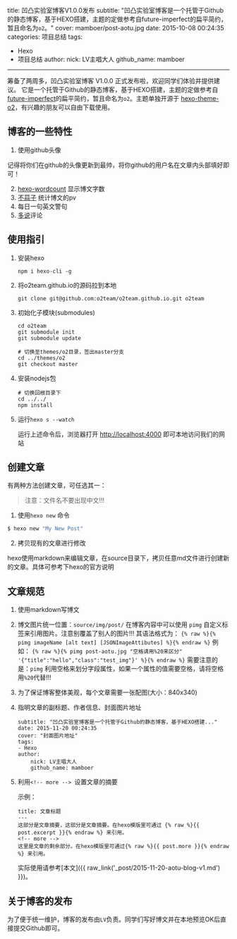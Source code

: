 title: 凹凸实验室博客V1.0.0发布
subtitle: "凹凸实验室博客是一个托管于Github的静态博客，基于HEXO搭建，主题的定做参考自future-imperfect的扁平简约，暂且命名为`o2`。"
cover: mamboer/post-aotu.jpg
date: 2015-10-08 00:24:35
categories: 项目总结
tags:
  - Hexo
  - 项目总结
author:
    nick: LV主唱大人
    github_name: mamboer
---

筹备了两周多，凹凸实验室博客 V1.0.0 正式发布啦，欢迎同学们体验并提供建议。
它是一个托管于Github的静态博客，基于HEXO搭建，主题的定做参考自[future-imperfect](http://html5up.net/future-imperfect)的扁平简约，暂且命名为`o2`。主题单独开源于 [hexo-theme-o2](o2team/hexo-theme-o2)，有兴趣的朋友可以自由下载使用。

<!-- more -->

## 博客的一些特性

1. 使用github头像
  
  记得将你们在github的头像更新到最帅，将你github的用户名在文章内头部填好即可！

2. [hexo-wordcount](https://npmjs.org/package/hexo-wordcount) 显示博文字数
3. [不蒜子](http://ibruce.info/2015/04/04/busuanzi/) 统计博文的pv
4. 每日一句英文警句
5. [多说](http://duoshuo.com)评论

## 使用指引

1. 安装hexo

    ```
    npm i hexo-cli -g
    ```

2. 将o2team.github.io的源码拉到本地

    ```
    git clone git@github.com:o2team/o2team.github.io.git o2team
    ```

3. 初始化子模块(submodules)

    ```
    cd o2team
    git submodule init
    git submodule update
    
    # 切换至themes/o2目录，签出master分支
    cd ../themes/o2
    git checkout master
    ```

4. 安装nodejs包

    ```
    # 切换回根目录下
    cd ../../
    npm install
    ```

5. 运行`hexo s --watch`

    运行上述命令后，浏览器打开 [http://localhost:4000](http://localhost:4000) 即可本地访问我们的网站
    
## 创建文章

有两种方法创建文章，可任选其一：

> 注意：文件名不要出现中文!!!

1. 使用`hexo new` 命令
  
  ``` bash
  $ hexo new "My New Post"
  ```

2. 拷贝现有的文章进行修改
  
  hexo使用markdown来编辑文章，在source目录下，拷贝任意md文件进行创建新的文章。具体可参考下hexo的官方说明

## 文章规范

1. 使用markdown写博文 
2. 博文图片统一位置：`source/img/post/`
    在博客内容中可以使用 `pimg` 自定义标签来引用图片。注意别覆盖了别人的图片!!!
    其语法格式为：
    `{% raw %}{% pimg imageName [alt text] [JSONImageAttibutes] %}{% endraw %}`
    例如： 
    `{% raw %}{% pimg post-aotu.jpg "空格请用%20来区分" '{"title":"hello","class":"test_img"}' %}{% endraw %}`
    需要注意的是：`pimg` 利用空格来划分字段属性，如果一个属性的值需要空格，请将空格用`%20`代替!!!    

3. 为了保证博客整体美观，每个文章需要一张配图(大小：840x340)
4. 指明文章的副标题、作者信息、封面图片地址

    ```
    subtitle: "凹凸实验室博客是一个托管于Github的静态博客，基于HEXO搭建..."
    date: 2015-11-20 00:24:35
    cover: "封面图片地址"
    tags:
    - Hexo
    author:
        nick: LV主唱大人
        github_name: mamboer

    ```
5. 利用`<!-- more --> `设置文章的摘要

    示例：
    ```
	title: 文章标题
	---
	这部分是文章摘要，这部分是文章摘要。在hexo模版里可通过 {% raw %}{{ post.excerpt }}{% endraw %} 来引用。
	<!-- more --> 
	这里是文章的剩余部分。在hexo模版里可通过{% raw %}{{ post.more }}{% endraw %} 来引用。
    ```

    实际使用请参考[本文]({{ raw_link('_post/2015-11-20-aotu-blog-v1.md') }})。

## 关于博客的发布

为了便于统一维护，博客的发布由`LV`负责。同学们写好博文并在本地预览OK后直接提交Github即可。  
